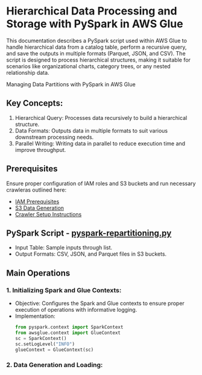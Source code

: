 # Hierarchical Data Processing and Storage with PySpark in AWS Glue
This documentation describes a PySpark script used within AWS Glue to handle hierarchical data from a catalog table, perform a recursive query, and save the outputs in multiple formats (Parquet, JSON, and CSV). The script is designed to process hierarchical structures, making it suitable for scenarios like organizational charts, category trees, or any nested relationship data.

Managing Data Partitions with PySpark in AWS Glue
## Key Concepts:
1. Hierarchical Query: Processes data recursively to build a hierarchical structure.
2. Data Formats: Outputs data in multiple formats to suit various downstream processing needs.
3. Parallel Writing: Writing data in parallel to reduce execution time and improve throughput.

## Prerequisites
Ensure proper configuration of IAM roles and S3 buckets and run necessary crawleras outlined here:
* [IAM Prerequisites](IAM-prerequisites.md)
* [S3 Data Generation](s3-data-generation.md)
* [Crawler Setup Instructions](set-up-instructions.md)
  
##  PySpark Script - [pyspark-repartitioning.py](../glue-code/ti-pyspark-repartitioning.py)
* Input Table: Sample inputs through list.
* Output Formats: CSV, JSON, and Parquet files in S3 buckets.

## Main Operations
### 1. Initializing Spark and Glue Contexts:
  * Objective: Configures the Spark and Glue contexts to ensure proper execution of operations with informative logging.
  * Implementation:
    ```python
    from pyspark.context import SparkContext
    from awsglue.context import GlueContext
    sc = SparkContext()
    sc.setLogLevel("INFO")
    glueContext = GlueContext(sc)
    ```
### 2. Data Generation and Loading:
 
